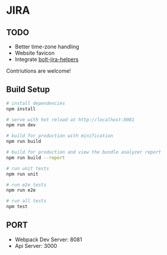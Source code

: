# JIRA

## TODO

- Better time-zone handling
- Website favicon
- Integrate [bolt-jira-helpers](https://github.corp.ebay.com/haolchen/bolt-jira-helpers)

Contriutions are welcome!

## Build Setup

``` bash
# install dependencies
npm install

# serve with hot reload at http://localhost:8081
npm run dev

# build for production with minification
npm run build

# build for production and view the bundle analyzer report
npm run build --report

# run unit tests
npm run unit

# run e2e tests
npm run e2e

# run all tests
npm test
```

## PORT

- Webpack Dev Server: 8081
- Api Server: 3000

